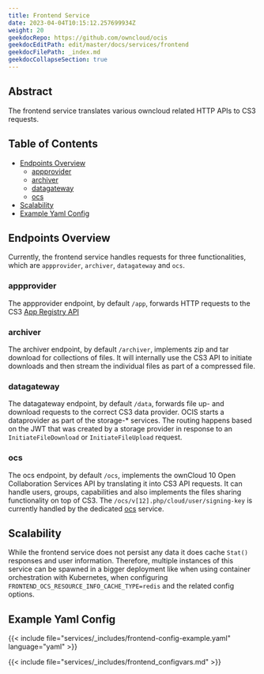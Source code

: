 ```yaml
---
title: Frontend Service
date: 2023-04-04T10:15:12.257699934Z
weight: 20
geekdocRepo: https://github.com/owncloud/ocis
geekdocEditPath: edit/master/docs/services/frontend
geekdocFilePath: _index.md
geekdocCollapseSection: true
---
```


## Abstract

The frontend service translates various owncloud related HTTP APIs to CS3 requests. 

## Table of Contents

* [Endpoints Overview](#endpoints-overview)
  * [appprovider](#appprovider)
  * [archiver](#archiver)
  * [datagateway](#datagateway)
  * [ocs](#ocs)
* [Scalability](#scalability)
* [Example Yaml Config](#example-yaml-config)

## Endpoints Overview

Currently, the frontend service handles requests for three functionalities, which are `appprovider`, `archiver`, `datagateway` and `ocs`.

### appprovider

The appprovider endpoint, by default `/app`, forwards HTTP requests to the CS3 [App Registry API](https://cs3org.github.io/cs3apis/#cs3.app.registry.v1beta1.RegistryAPI)

### archiver

The archiver endpoint, by default `/archiver`, implements zip and tar download for collections of files. It will internally use the CS3 API to initiate downloads and then stream the individual files as part of a compressed file.

### datagateway

The datagateway endpoint, by default `/data`, forwards file up- and download requests to the correct CS3 data provider. OCIS starts a dataprovider as part of the storage-* services. The routing happens based on the JWT that was created by a storage provider in response to an `InitiateFileDownload` or `InitiateFileUpload` request.

### ocs

The ocs endpoint, by default `/ocs`, implements the ownCloud 10 Open Collaboration Services API by translating it into CS3 API requests. It can handle users, groups, capabilities and also implements the files sharing functionality on top of CS3. The `/ocs/v[12].php/cloud/user/signing-key` is currently handled by the dedicated [ocs](https://github.com/owncloud/ocis/tree/master/services/ocs) service.

## Scalability

While the frontend service does not persist any data it does cache `Stat()` responses and user information. Therefore, multiple instances of this service can be spawned in a bigger deployment like when using container orchestration with Kubernetes, when configuring `FRONTEND_OCS_RESOURCE_INFO_CACHE_TYPE=redis` and the related config options.

## Example Yaml Config

{{< include file="services/_includes/frontend-config-example.yaml"  language="yaml" >}}

{{< include file="services/_includes/frontend_configvars.md" >}}

